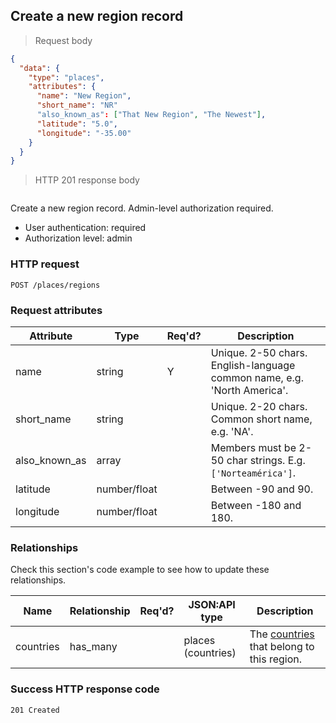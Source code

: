 ## <a name="regions_create"></a>Create a new region record

> Request body

```JSON
{
  "data": {
    "type": "places",
    "attributes": {
      "name": "New Region",
      "short_name": "NR"
      "also_known_as": ["That New Region", "The Newest"],
      "latitude": "5.0",
      "longitude": "-35.00"
    }
  }
}
```

> HTTP 201 response body

```JSON
```

Create a new region record. Admin-level authorization required.

* User authentication: required
* Authorization level: admin

### HTTP request

`POST /places/regions`

### Request attributes

Attribute | Type | Req'd? | Description
--------- | ---- | ------ | -----------
name | string | Y | Unique. 2-50 chars. English-language common name, e.g. 'North America'.
short_name | string | | Unique. 2-20 chars. Common short name, e.g. 'NA'.
also_known_as | array | | Members must be 2-50 char strings. E.g. `['Norteamérica']`.
latitude | number/float | | Between -90 and 90.
longitude | number/float | | Between -180 and 180.

### Relationships

Check this section's code example to see how to update these relationships.

Name | Relationship | Req'd? | JSON:API type | Description
---- | ------------ | ------ | ------------- | ----------
countries | has_many |  | places (countries) | The [countries](#countries_intro) that belong to this region.

### Success HTTP response code

`201 Created`
